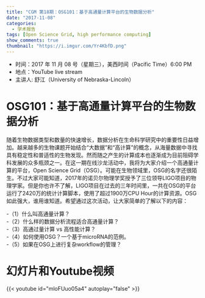 ```yaml
---
title: "CGM 第18期：OSG101：基于高通量计算平台的生物数据分析"
date: "2017-11-08"
categories:
  - 学术报告
tags: [Open Science Grid, high performance computing]
show_comments: true
thumbnail: "https://i.imgur.com/Yr4KbfD.png"
---
```


- 时间：2017 年 11 月 08 号（星期三），美西时间（Pacific Time）6:00 PM
- 地点：YouTube live stream 
- 主讲人: 舒江（University of Nebraska-Lincoln）

# OSG101：基于高通量计算平台的生物数据分析

随着生物数据类型和数量的快速增长，数据分析在生命科学研究中的重要性日益增加。越来越多的生物课题开始结合“大数据”和“高计算”的概念，从海量数据中寻找具有稳定性和普适性的生物发现。然而随之产生的计算成本也逐渐成为目前阻碍学科发展的众多瓶颈之一。在这一期在线沙龙活动中，我将为大家介绍一个高通量计算的平台，Open Science Grid（OSG）。可能在生物领域里，OSG的名字还很陌生。不过大家可能知道，2017年的诺贝尔物理学奖授予了三位领导LIGO项目的物理学家。但是你也许不了解，LIGO项目在过去的三年时间里，一共在OSG的平台运行了2420万的统计计算脚本，使用了超过1900万CPU Hour的计算资源。OSG如此强大，谁用谁知道。希望通过这次活动，让大家简单的了解以下的内容：

-（1）什么叫高通量计算？  
-（2）什么样的数据分析流程适合高通量计算？  
-（3）高通过量计算 vs 高性能计算？  
-（4）如何使用OSG？一个基于microRNA的范例。  
-（5）如果在OSG上进行复杂workflow的管理？  

# 幻灯片和Youtube视频

{{< youtube id="mloFUuo05a4" autoplay="false" >}}
